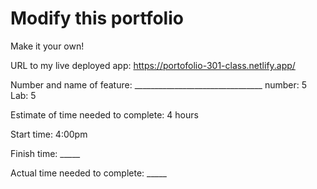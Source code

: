 # Modify this portfolio

Make it your own! 

URL to my live deployed app: https://portofolio-301-class.netlify.app/

Number and name of feature: ________________________________
number: 5 Lab: 5

Estimate of time needed to complete: 4 hours

Start time: 4:00pm

Finish time: _____

Actual time needed to complete: _____